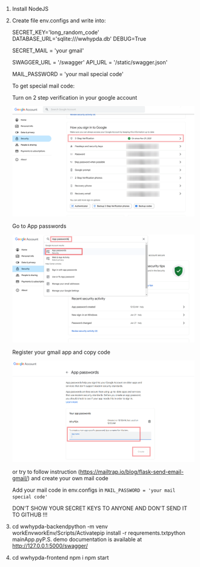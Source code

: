 1) Install NodeJS
2) Create file env.configs and write into:

   SECRET_KEY='long_random_code'
   DATABASE_URL='sqlite:///wwhypda.db'
   DEBUG=True

   SECRET_MAIL = 'your gmail'

   SWAGGER_URL = '/swagger'
   API_URL = '/static/swagger.json'

   MAIL_PASSWORD = 'your mail special code'

   To get special mail code:

   Turn on 2 step verification in your google account

   ![Turn on 2 step verification in your google account](https://github.com/GAGvozdik/wwwhypda/blob/main/instructions/insruction3.png)

   Go to App passwords

   ![Go to App passwords](https://github.com/GAGvozdik/wwwhypda/blob/main/instructions/insruction1.png)

   Register your gmail app and copy code

   ![Register your gmail app and copy code](https://github.com/GAGvozdik/wwwhypda/blob/main/instructions/insruction2.png)

   or try to follow instruction (https://mailtrap.io/blog/flask-send-email-gmail/) and create your own mail code

   Add your mail code in env.configs in ``MAIL_PASSWORD = 'your mail special code'``

   DON'T SHOW YOUR SECRET KEYS TO ANYONE AND DON'T SEND IT TO GITHUB !!!
3) cd wwhypda-backendpython -m venv workEnvworkEnv/Scripts/Activatepip install -r requrements.txtpython mainApp.pyP.S. demo documentation is available at http://127.0.0.1:5000/swagger/
4) cd wwhypda-frontend
   npm i
   npm start
